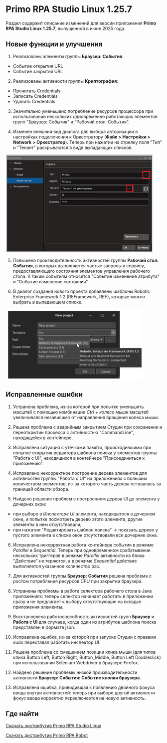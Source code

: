 # Primo RPA Studio Linux 1.25.7

Раздел содержит описание изменений для версии приложения **Primo RPA Studio Linux 1.25.7**, выпущенной в июне 2025 года. 


## Новые функции и улучшения

1. Реализованы элементы группы **Браузер: События**:
* Событие открытия URL
* Событие закрытия URL

2. Реализованы активности группы **Криптография**:
* Прочитать Credentials
* Записать Credentials
* Удалить Credentials

3. Значительно уменьшено потребление ресурсов процессора при использовании нескольких одновременно работающих элементов групп "Браузер: События" и "Рабочий стол: События".

4. Изменен внешний вид диалога для выбора авторизации в настройках подключения к Оркестратору (**Файл > Настройки > Network > Оркестратор**). 
Теперь при нажатии на стрелку поля "Тип" и "Тенант" раскрываются в виде выпадающих списков.

![](../../release-notes/resources/studio-linux/relnotes1257-orch-auth-dialog.png)

5. Повышена производительность активностей группы **Рабочий стол: События**, в которых выполняется частые запросы к сервису, предоставляющего состояния элементов управления рабочего стола. 
К таким событиям относятся "Событие изменение атрибута" и "Событие изменение состояния".

6. В диалог создания нового проекта добавлены шаблоны Robotic Enterprise Framework 1.2 (REFramework, REF), которые можно выбрать в выпадающем списке.

![alt](../../release-notes/resources/studio-linux/relnotes1257-reframework-templates.png)




## Исправленные ошибки 

1. Устранена проблема, из-за которой при попытке уменьшить масштаб с помощью комбинации *Ctrl + колесо мыши* масштаб увеличивался независимо от направления вращения колеса мыши.

2. Решена проблема с аварийным закрытием Студии при сохранении и переоткрытии процесса с активностью "CommandLine", находящейся в контейнере.

3. Исправлена ситуация с утечками памяти, происходившими при попытке открытия редактора шаблона поиска у элементов группы "Работа с UI", находящихся в контейнере "Присоединиться к приложению".

4. Исправлено некорректное построение дерева элементов для активностей группы "Работа с UI" на приложениях с большим количеством элементов, из-за которого часть дерева оставалась за границей области обзора.

5. Найдено решение проблем с построением дерева UI до элемента у дочерних окон:
* при выборе в *Инспекторе UI* элемента, находящегося в дочернем окне, и попытке посмотреть дерево этого элемента, другие элементы в нем отсутствовали;
* при нажатии "Редактировать шаблон поиска" -> показать дерево у пустого элемента в списке окон отсутствовали все дочерние окна.

6. Исправлена некорректная работа контейнера события в режиме *Parallel* и *Sequential*. 
Теперь при одновременном срабатывании нескольких триггеров в режиме *Parallel* активности из блока "Действие" не теряются, а в режиме *Sequential* действие выполняется указанное количество раз.

7. Для активностей группы **Браузер: События** решена проблема с ростом потребления ресурсов CPU при закрытии браузера.

8. Устранены проблемы в работе селектора рабочего стола в Java приложениях: теперь селектор начинает работать в приложении сразу и не предлагает к выбору отсутствующие на вкладке приложения элементы.

9. Восстановлена работоспособность активностей групп **Браузер** и **Работа с UI** для случаев, когда один из атрибутов шаблона поиска представлен в формате json.

10. Исправлена ошибка, из-за которой при запуске Студии с правами sudo переставал работать инспектор UI.

11. Решена проблема со смещением позиции клика мыши (для типов клика Button Left, Button Right, Button_Middle, Button Left Doubleclick) при использовании Selenium Webdriver в браузере Firefox.

12. Найдено решение проблемы низкой производительности активности **Браузер: События: Событие кнопки браузера**.

13. Исправлена ошибка, приводившая к появлению двойного фокуса ввода внутри активностей: теперь при выборе другой активности фокус ввода корректно переключается на новую активность.












## Где найти 

[Скачать дистрибутив Primo RPA Studio Linux](https://disk.primo-rpa.ru/index.php/s/t9BHBjR6PP06Yax?path=%2FRelease%2FStudio)

[Скачать дистрибутив Primo RPA Robot](https://disk.primo-rpa.ru/index.php/s/t9BHBjR6PP06Yax?path=%2FRelease%2FRobot)



